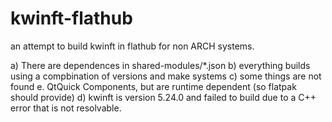 # kwinft-flathub
an attempt to build kwinft in flathub for non ARCH systems.

a) There are dependences in shared-modules/*.json
b) everything builds using a compbination of versions and make systems
c) some things are not found e. QtQuick Components, but are runtime dependent (so flatpak should provide)
d) kwinft is version 5.24.0 and failed to build due to a C++ error that is not resolvable.
